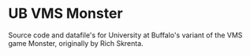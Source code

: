 # UB VMS Monster

Source code and datafile's for University at Buffalo's variant of the VMS game Monster, originally by Rich Skrenta.


